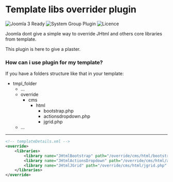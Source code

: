 # Template libs overrider plugin

![Joomla 3 Ready](https://img.shields.io/badge/Joomla-3.x-yellow.svg?style=flat-square)
![System Group Plugin](https://img.shields.io/badge/Plugin-System-blue.svg?style=flat-square)
![Licence](https://img.shields.io/badge/Licence-MIT-green.svg?style=flat-square)

Joomla dont give a simple way to override JHtml and others core libraries from template.

This plugin is here to give a plaster.

### How can i use plugin for my template?
If you have a folders structure like that in your template:
* tmpl_folder
    * ...
    * override
        * cms
            * html
                * bootstrap.php
                * actionsdropdown.php
                * jgrid.php
    * ...

---

```xml
<!-- templateDetails.xml -->
<override>
    <libraries>
        <library name="JHtmlBootstrap" path="/override/cms/html/bootstrap.php" />
        <library name="JHtmlActionsDropdown" path="/override/cms/html/actionsdropdown.php" />
        <library name="JHtmlJGrid" path="/override/cms/html/jgrid.php" />
    </libraries>
</override>
```